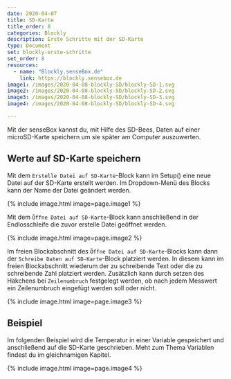 ```yaml
---
date: 2020-04-07
title: SD-Karte
title_order: 8
categories: Blockly
description: Erste Schritte mit der SD-Karte
type: Document
set: blockly-erste-schritte
set_order: 8
resources:
  - name: "Blockly.senseBox.de"
    link: https://blockly.sensebox.de
image1: /images/2020-04-08-blockly-SD/blockly-SD-1.svg
image2: /images/2020-04-08-blockly-SD/blockly-SD-2.svg
image3: /images/2020-04-08-blockly-SD/blockly-SD-3.svg
image4: /images/2020-04-08-blockly-SD/blockly-SD-4.svg

---
```


Mit der senseBox kannst du, mit Hilfe des SD-Bees, Daten auf einer microSD-Karte speichern um sie später am Computer auszuwerten.

## Werte auf SD-Karte speichern
Mit dem `Erstelle Datei auf SD-Karte`-Block kann im Setup() eine neue Datei auf der SD-Karte erstellt werden. Im Dropdown-Menü des Blocks kann der Name der Datei geändert werden.

{% include image.html image=page.image1 %}

Mit dem `Öffne Datei auf SD-Karte`-Block kann anschließend in der Endlosschleife die zuvor erstelle Datei geöffnet werden. 

{% include image.html image=page.image2 %}

Im freien Blockabschnitt des `Öffne Datei auf SD-Karte`-Blocks kann dann der `Schreibe Daten auf SD-Karte`-Block platziert werden. In diesem kann im freien Blockabschnitt wiederum der zu schreibende Text oder die zu schreibende Zahl platziert werden. Zusätzlich kann durch setzen des Häkchens bei `Zeilenumbruch` festgelegt werden, ob nach jedem Messwert ein Zeilenumbruch eingefügt werden soll oder nicht. 

{% include image.html image=page.image3 %}

## Beispiel
Im folgenden Beispiel wird die Temperatur in einer Variable gespeichert und anschließend auf die SD-Karte geschrieben. Meht zum Thema Variablen findest du im gleichnamigen Kapitel.

{% include image.html image=page.image4 %}
